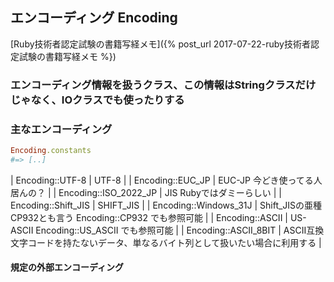 ## エンコーディング Encoding

[Ruby技術者認定試験の書籍写経メモ]({% post_url 2017-07-22-ruby技術者認定試験の書籍写経メモ %})

### エンコーディング情報を扱うクラス、この情報はStringクラスだけじゃなく、IOクラスでも使ったりする

### 主なエンコーディング

```ruby
Encoding.constants
#=> [..]
```

| Encoding::UTF-8       | UTF-8                                                                            |
| Encoding::EUC_JP      | EUC-JP 今どき使ってる人居んの？                                                  |
| Encoding::ISO_2022_JP | JIS Rubyではダミーらしい                                                         |
| Encoding::Shift_JIS   | SHIFT_JIS                                                                        |
| Encoding::Windows_31J | Shift_JISの亜種 CP932とも言う Encoding::CP932 でも参照可能                       |
| Encoding::ASCII       | US-ASCII Encoding::US_ASCII でも参照可能                                         |
| Encoding::ASCII_8BIT  | ASCII互換 文字コードを持たないデータ、単なるバイト列として扱いたい場合に利用する |

#### 規定の外部エンコーディング
